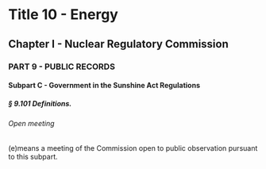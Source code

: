 
# Title 10 - Energy
## Chapter I - Nuclear Regulatory Commission
### PART 9 - PUBLIC RECORDS
#### Subpart C - Government in the Sunshine Act Regulations
##### § 9.101 Definitions.
###### Open meeting

(e)means a meeting of the Commission open to public observation pursuant to this subpart.
